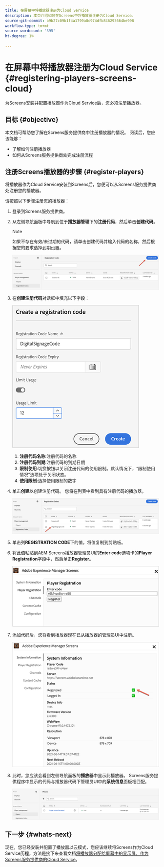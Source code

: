 ```yaml
---
title: 在屏幕中将播放器注册为Cloud Service
description: 本页介绍如何在Screens中将播放器注册为Cloud Service。
source-git-commit: b9b27c09b1f4a1799a8c974dfb846295664be998
workflow-type: tm+mt
source-wordcount: '395'
ht-degree: 1%

---
```



# 在屏幕中将播放器注册为Cloud Service {#registering-players-screens-cloud}

为Screens安装并配置播放器作为Cloud Service后，您必须注册播放器。

## 目标 {#objective}

本文档可帮助您了解在Screens服务提供商中注册播放器的情况。 阅读后，您应该能够：

* 了解如何注册播放器
* 如何从Screens服务提供商处完成注册流程

## 注册Screens播放器的步骤 {#register-players}

将播放器作为Cloud Service安装到Screens后，您便可以从Screens服务提供商处注册您的播放器。

请按照以下步骤注册您的播放器：

1. 登录到Screens服务提供商。

1. 从左侧导航面板中导航到位于&#x200B;**播放器管理**&#x200B;下的&#x200B;**注册代码**，然后单击&#x200B;**创建代码**。

   >[!NOTE]
   >如果不存在有效/未过期的代码，请单击创建代码并输入代码的名称，然后根据您的要求选择到期设置。

   ![图像](/help/screens-cloud/assets/player/register-player1.png)

1. 在&#x200B;**创建注册代码**&#x200B;对话框中填充以下字段：

   ![图像](/help/screens-cloud/assets/player/register-player2.png)

   1. **注册代码名称**:注册代码的名称
   1. **注册代码到期**:注册代码的到期日期
   1. **限制使用**:切换按钮以关闭注册代码的使用限制。默认情况下，“限制使用情况”选项处于关闭状态。
   1. **使用限制**:选择使用限制的数字

1. 单击&#x200B;**创建**&#x200B;以创建注册代码。 您将在列表中看到具有注册代码的播放器。

   ![图像](/help/screens-cloud/assets/player/register-player3.png)

1. 单击列&#x200B;**REGISTRATION CODE**&#x200B;下的值，将值复制到剪贴板。

1. 将此值粘贴到AEM Screens播放器管理员UI的&#x200B;**Enter code**&#x200B;选项卡的&#x200B;**Player Registration**&#x200B;字段中，然后单击&#x200B;**Register**。

   ![图像](/help/screens-cloud/assets/player/register-player4.png)


1. 添加代码后，您将看到播放器现在已从播放器的管理员UI中注册。

   ![图像](/help/screens-cloud/assets/player/register-player5.png)

1. 此时，您应该会看到左侧导航面板的&#x200B;**播放器**&#x200B;中显示此播放器。 Screens服务提供程序中显示的代码与播放器代码下管理员UI中的&#x200B;**系统信息**&#x200B;面板相匹配。

   ![图像](/help/screens-cloud/assets/player/register-player6.png)

## 下一步 {#whats-next}

现在，您已经安装并配置了播放器以云模式，您应该继续将Screens作为Cloud Service历程，方法是接下来查看文档[将播放器分配给屏幕中的显示屏，作为Screens服务提供商的Cloud Service](/help/screens-cloud/managing-players-registration/assigning-player-display.md)。